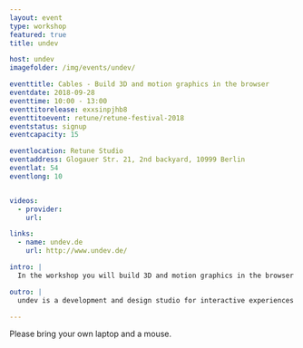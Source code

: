 ```yaml
---
layout: event
type: workshop
featured: true
title: undev

host: undev
imagefolder: /img/events/undev/

eventtitle: Cables - Build 3D and motion graphics in the browser
eventdate: 2018-09-28
eventtime: 10:00 - 13:00
eventtitorelease: exxsinpjhb8
eventtitoevent: retune/retune-festival-2018
eventstatus: signup
eventcapacity: 15

eventlocation: Retune Studio
eventaddress: Glogauer Str. 21, 2nd backyard, 10999 Berlin
eventlat: 54
eventlong: 10


videos:
  - provider:
    url:

links:
  - name: undev.de
    url: http://www.undev.de/

intro: |
  In the workshop you will build 3D and motion graphics in the browser with cables. cables.gl is a visual development tool to create interactive webgl experiences directly in the browser. undev will show you how to import your own models, play audio, animate things, export and embed those in your own website.

outro: |
  undev is a development and design studio for interactive experiences using modern web technologies. They push the boundaries of what’s possible using WebGL, Web Audio and WebVR.

---
```


Please bring your own laptop and a mouse.
